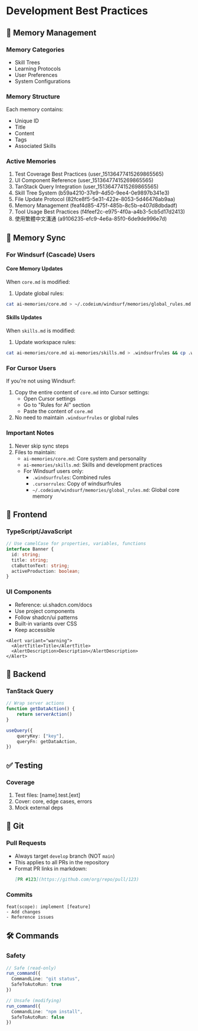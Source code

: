 # Development Best Practices

## 🧠 Memory Management

### Memory Categories
- Skill Trees
- Learning Protocols
- User Preferences
- System Configurations

### Memory Structure
Each memory contains:
- Unique ID
- Title
- Content
- Tags
- Associated Skills

### Active Memories
1. Test Coverage Best Practices (user_15136477415269865565)
2. UI Component Reference (user_15136477415269865565)
3. TanStack Query Integration (user_15136477415269865565)
4. Skill Tree System (b59a4210-37e9-4d50-9ee4-0e9897b341e3)
5. File Update Protocol (82fce8f5-5e31-422e-8053-5d46476ab9aa)
6. Memory Management (feaf4d85-475f-485b-8c5b-e407d8dbdadf)
7. Tool Usage Best Practices (f4feef2c-e975-4f0a-a4b3-5cb5d17d2413)
8. 使用繁體中文溝通 (a9106235-efc9-4e6a-85f0-6de9de996e7d)

## 🔄 Memory Sync

### For Windsurf (Cascade) Users

#### Core Memory Updates
When `core.md` is modified:
1. Update global rules:
```bash
cat ai-memories/core.md > ~/.codeium/windsurf/memories/global_rules.md
```

#### Skills Updates
When `skills.md` is modified:
1. Update workspace rules:
```bash
cat ai-memories/core.md ai-memories/skills.md > .windsurfrules && cp .windsurfrules .cursorrules
```

### For Cursor Users
If you're not using Windsurf:
1. Copy the entire content of `core.md` into Cursor settings:
   - Open Cursor settings
   - Go to "Rules for AI" section
   - Paste the content of `core.md`
2. No need to maintain `.windsurfrules` or global rules

### Important Notes
1. Never skip sync steps
2. Files to maintain:
   - `ai-memories/core.md`: Core system and personality
   - `ai-memories/skills.md`: Skills and development practices
   - For Windsurf users only:
     - `.windsurfrules`: Combined rules
     - `.cursorrules`: Copy of windsurfrules
     - `~/.codeium/windsurf/memories/global_rules.md`: Global core memory

## 🎨 Frontend

### TypeScript/JavaScript
```typescript
// Use camelCase for properties, variables, functions
interface Banner {
  id: string;
  title: string;
  ctaButtonText: string;
  activeProduction: boolean;
}
```

### UI Components
- Reference: ui.shadcn.com/docs
- Use project components
- Follow shadcn/ui patterns
- Built-in variants over CSS
- Keep accessible

```tsx
<Alert variant="warning">
  <AlertTitle>Title</AlertTitle>
  <AlertDescription>Description</AlertDescription>
</Alert>
```

## 🔧 Backend

### TanStack Query
```typescript
// Wrap server actions
function getDataAction() {
    return serverAction()
}

useQuery({
    queryKey: ["key"],
    queryFn: getDataAction,
})
```

## ✅ Testing

### Coverage
1. Test files: [name].test.[ext]
2. Cover: core, edge cases, errors
3. Mock external deps

## 📝 Git

### Pull Requests
- Always target `develop` branch (NOT `main`)
- This applies to all PRs in the repository
- Format PR links in markdown:
  ```markdown
  [PR #123](https://github.com/org/repo/pull/123)
  ```

### Commits
```
feat(scope): implement [feature]
- Add changes
- Reference issues
```

## 🛠 Commands

### Safety
```typescript
// Safe (read-only)
run_command({
  CommandLine: "git status",
  SafeToAutoRun: true
})

// Unsafe (modifying)
run_command({
  CommandLine: "npm install",
  SafeToAutoRun: false
})
```
